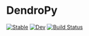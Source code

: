 # DendroPy

[![Stable](https://img.shields.io/badge/docs-stable-blue.svg)](https://jeetsukumaran.github.io/DendroPy.jl/stable/)
[![Dev](https://img.shields.io/badge/docs-dev-blue.svg)](https://jeetsukumaran.github.io/DendroPy.jl/dev/)
[![Build Status](https://github.com/jeetsukumaran/DendroPy.jl/actions/workflows/CI.yml/badge.svg?branch=main)](https://github.com/jeetsukumaran/DendroPy.jl/actions/workflows/CI.yml?query=branch%3Amain)
